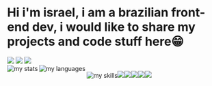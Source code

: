  <h1>Hi i'm israel, i am a brazilian front-end dev, i would like to share my projects and code stuff here😁</h1>

<div aling = "center">
<a href="mailto:isaraelsilvaaa@gmail.com">
<img src="https://img.shields.io/badge/Gmail-D14836?style=for-the-badge&logo=gmail&logoColor=white" target="_blank" /></a> 

<a href="https://www.linkedin.com/in/israel-da-silva-moreira-9a6a99243/" target="_blank">
<img src="https://img.shields.io/badge/LinkedIn-0077B5?style=for-the-badge&logo=linkedin&logoColor=white" target="_blank"></a>

<a href="https://www.instagram.com/raelll_98/" target="_blank">
<img src="https://img.shields.io/badge/Instagram-E4405F?style=for-the-badge&logo=instagram&logoColor=white" target="_blank"></a>
</div>

 <div align = "center">
<img alt = "my stats" align = "left" widht = "47%" src =  "https://github-readme-stats.vercel.app/api?username=Kburial" />  
<img alt = "my languages" align = "left" widht = "47%" src = "https://github-readme-stats.vercel.app/api/top-langs/?username=Kburial&layout=donut" />
 </div>

<img alt = "my skills" src="https://img.shields.io/badge/JavaScript-323330?style=for-the-badge&logo=javascript&logoColor=F7DF1E"><img src="https://img.shields.io/badge/Node%20js-339933?style=for-the-badge&logo=nodedotjs&logoColor=white"><img src="https://img.shields.io/badge/React-20232A?style=for-the-badge&logo=react&logoColor=61DAFB"><img src="https://img.shields.io/badge/MySQL-005C84?style=for-the-badge&logo=mysql&logoColor=white"><img src="https://img.shields.io/badge/HTML5-E34F26?style=for-the-badge&logo=html5&logoColor=white"><img src="https://img.shields.io/badge/CSS3-1572B6?style=for-the-badge&logo=css3&logoColor=white">
